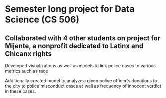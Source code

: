 # Semester long project for Data Science (CS 506)

## Collaborated with 4 other students on project for Mijente, a nonprofit dedicated to Latinx and Chicanx rights

Developed visualizations as well as models to link police cases to various metrics such as race

Additionally created model to analyze a given police officer's donations to the city to police misconduct cases as well as frequency of innocent verdict in these cases.
